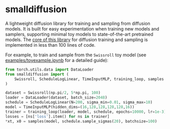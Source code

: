# smalldiffusion

A lightweight diffusion library for training and sampling from diffusion
models. It is built for easy experimentation when training new models and
samplers, supporting minimal toy models to state-of-the-art pretrained
models. The [core of this library](/blob/main/src/smalldiffusion/diffusion.py)
for diffusion training and sampling is implemented in less than 100 lines of
code.

For example, to train and sample from the `Swissroll` toy model (see
[examples/toyexample.ipynb](blob/main/examples/toyexample.ipynb) for a detailed
guide):

```python
from torch.utils.data import DataLoader
from smalldiffusion import (
    Swissroll, ScheduleLogLinear, TimeInputMLP, training_loop, samples
)

dataset = Swissroll(np.pi/2, 5*np.pi, 100)
loader = DataLoader(dataset, batch_size=2048)
schedule = ScheduleLogLinear(N=200, sigma_min=0.01, sigma_max=10)
model = TimeInputMLP(hidden_dims=(16,128,128,128,128,16))
trainer = training_loop(loader, model, schedule, epochs=10000, lr=1e-3)
losses = [ns['loss'].item() for ns in trainer]
*xt, x0 = samples(model, schedule.sample_sigmas(20), batchsize=100)
```
